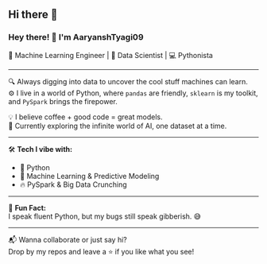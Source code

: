 ## Hi there 👋

### Hey there! 👋 I'm AaryanshTyagi09  

🚀 Machine Learning Engineer | 🧠 Data Scientist | 💻 Pythonista  

---

🔍 Always digging into data to uncover the cool stuff machines can learn.  
⚙️ I live in a world of Python, where `pandas` are friendly, `sklearn` is my toolkit, and `PySpark` brings the firepower.  

💡 I believe coffee + good code = great models.  
🎯 Currently exploring the infinite world of AI, one dataset at a time.

---

🛠️ **Tech I vibe with:**
- 🐍 Python  
- 🤖 Machine Learning & Predictive Modeling  
- 🔥 PySpark & Big Data Crunching  

---

🧩 **Fun Fact:**  
I speak fluent Python, but my bugs still speak gibberish. 😅  

---

📬 Wanna collaborate or just say hi?  
Drop by my repos and leave a ⭐ if you like what you see!


